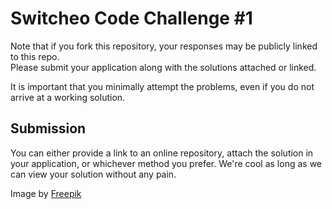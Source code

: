 # Switcheo Code Challenge #1 #

Note that if you fork this repository, your responses may be publicly linked to this repo.  
Please submit your application along with the solutions attached or linked.   

It is important that you minimally attempt the problems, even if you do not arrive at a working solution.

## Submission ##
You can either provide a link to an online repository, attach the solution in your application, or whichever method you prefer.
We're cool as long as we can view your solution without any pain.

Image by <a href="https://www.freepik.com/free-vector/hand-drawn-cryptocurrency-concept-with-bitcoin_19962859.htm#page=4&query=cryptocurrency%20vector&position=6&from_view=search&track=ais">Freepik</a>
